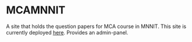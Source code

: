 # MCAMNNIT
A site that holds the question papers for MCA course in MNNIT.
This site is currently deployed [here](http://mcamnnit.herokuapp.com/).
Provides an admin-panel.
